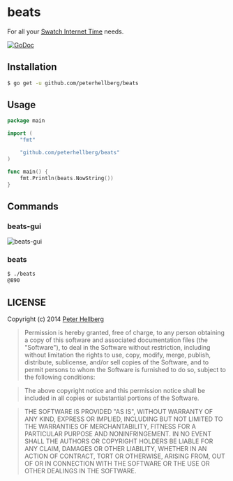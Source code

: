 # beats

For all your [Swatch Internet Time](http://en.wikipedia.org/wiki/Swatch_Internet_Time) needs.

[![GoDoc](https://godoc.org/github.com/peterhellberg/beats?status.png)](https://godoc.org/github.com/peterhellberg/beats)

## Installation

```bash
$ go get -u github.com/peterhellberg/beats
```

## Usage

```go
package main

import (
	"fmt"

	"github.com/peterhellberg/beats"
)

func main() {
	fmt.Println(beats.NowString())
}
```

## Commands

### beats-gui

![beats-gui](https://assets.c7.se/skitch/beats-gui-20140902-222030.png)

### beats

```bash
$ ./beats
@890
```

## LICENSE

Copyright (c) 2014 [Peter Hellberg](http://c7.se/)

> Permission is hereby granted, free of charge, to any person obtaining
> a copy of this software and associated documentation files (the "Software"),
> to deal in the Software without restriction, including without limitation
> the rights to use, copy, modify, merge, publish, distribute, sublicense,
> and/or sell copies of the Software, and to permit persons to whom the
> Software is furnished to do so, subject to the following conditions:

> The above copyright notice and this permission notice shall be included
> in all copies or substantial portions of the Software.

> THE SOFTWARE IS PROVIDED "AS IS", WITHOUT WARRANTY OF ANY KIND,
> EXPRESS OR IMPLIED, INCLUDING BUT NOT LIMITED TO THE WARRANTIES
> OF MERCHANTABILITY, FITNESS FOR A PARTICULAR PURPOSE AND NONINFRINGEMENT.
> IN NO EVENT SHALL THE AUTHORS OR COPYRIGHT HOLDERS BE LIABLE FOR ANY CLAIM,
> DAMAGES OR OTHER LIABILITY, WHETHER IN AN ACTION OF CONTRACT,
> TORT OR OTHERWISE, ARISING FROM, OUT OF OR IN CONNECTION WITH THE SOFTWARE
> OR THE USE OR OTHER DEALINGS IN THE SOFTWARE.
